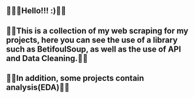 🐼🐼🐼Hello!!! :)🐼🐼
--
🐨🐨This is a collection of my web scraping for my projects, here you can see the use of a library such as BetifoulSoup, as well as the use of API and 
Data Cleaning.🐨🐨
--
🐲🐲In addition, some projects contain analysis(EDA)🐲🐲
--
